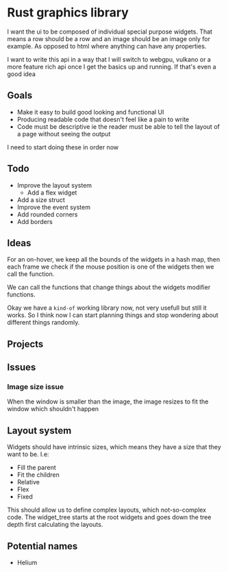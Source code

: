 # Rust graphics library

I want the ui to be composed of individual special purpose widgets. That means a row should be a row and an image should be an image only for example. As opposed to html where anything can have any properties.  

I want to write this api in a way that I will switch to webgpu, vulkano or a more feature rich api once
I get the basics up and running. If that's even a good idea

## Goals

- Make it easy to build good looking and functional UI
- Producing readable code that doesn't feel like a pain to write
- Code must be descriptive ie the reader must be able to tell the layout of a page without seeing the output

I need to start doing these in order now

## Todo

- Improve the layout system
  - Add a flex widget
- Add a size struct
- Improve the event system
- Add rounded corners
- Add borders

## Ideas

For an on-hover, we keep all the bounds of the widgets in a hash map, then each frame we check
if the mouse position is one of the widgets then we call the function.

We can call the functions that change things about the widgets modifier functions.


Okay we have a `kind-of` working library now, not very usefull but still it works. So I think now I 
can start planning things and stop wondering about different things randomly.

## Projects

## Issues

### Image size issue

When the window is smaller than the image, the image resizes to fit the window which shouldn't happen


## Layout system

Widgets should have intrinsic sizes, which means they have a size that they want to be. I.e:

- Fill the parent
- Fit the children
- Relative
- Flex 
- Fixed

This should allow us to define complex layouts, which not-so-complex code. The widget_tree starts at the root
widgets and goes down the tree depth first calculating the layouts. 

## Potential names

- Helium


